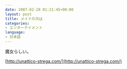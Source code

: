 ```yaml
---
date: 2007-02-28 01:21:45+00:00
layout: post
title: メイドの次は
categories:
- エンターテイメント
language:
- 日本語
---
```


魔女らしい。

[http://unattico-strega.com/](http://unattico-strega.com/)

